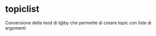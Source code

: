 topiclist
=========

Conversione della mod di t@by che permette di creare topic con liste di argomenti
